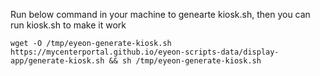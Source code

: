 Run below command in your machine to genearte kiosk.sh, then you can run kiosk.sh to make it work
```
wget -O /tmp/eyeon-generate-kiosk.sh https://mycenterportal.github.io/eyeon-scripts-data/display-app/generate-kiosk.sh && sh /tmp/eyeon-generate-kiosk.sh
```